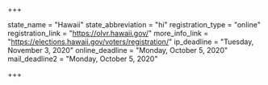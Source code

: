 +++

state_name = "Hawaii"
state_abbreviation = "hi"
registration_type = "online"
registration_link = "https://olvr.hawaii.gov/"
more_info_link = "https://elections.hawaii.gov/voters/registration/"
ip_deadline = "Tuesday, November 3, 2020"
online_deadline = "Monday, October 5, 2020"
mail_deadline2 = "Monday, October 5, 2020"

+++